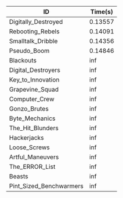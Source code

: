 |ID|Time(s)|
|-|-|
|Digitally_Destroyed|0.13557|
|Rebooting_Rebels|0.14091|
|Smalltalk_Dribble|0.14356|
|Pseudo_Boom|0.14846|
|Blackouts|inf|
|Digital_Destroyers|inf|
|Key_to_Innovation|inf|
|Grapevine_Squad|inf|
|Computer_Crew|inf|
|Gonzo_Brutes|inf|
|Byte_Mechanics|inf|
|The_Hit_Blunders|inf|
|Hackerjacks|inf|
|Loose_Screws|inf|
|Artful_Maneuvers|inf|
|The_ERROR_List|inf|
|Beasts|inf|
|Pint_Sized_Benchwarmers|inf|
